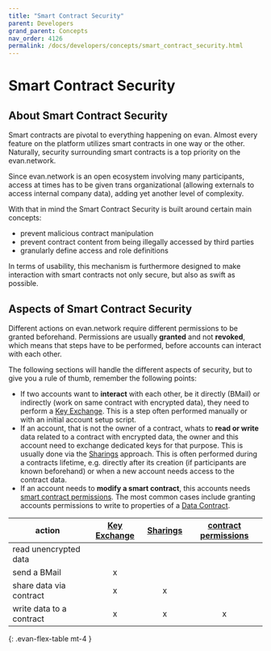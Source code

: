 ```yaml
---
title: "Smart Contract Security"
parent: Developers
grand_parent: Concepts
nav_order: 4126
permalink: /docs/developers/concepts/smart_contract_security.html
---
```


# Smart Contract Security

## About Smart Contract Security
Smart contracts are pivotal to everything happening on evan. Almost every feature on the platform utilizes smart contracts in one way or the other. Naturally, security surrounding smart contracts is a top priority on the evan.network.

Since evan.network is an open ecosystem involving many participants, access at times has to be given trans organizational (allowing externals to access internal company data), adding yet another level of complexity.

With that in mind the Smart Contract Security is built around certain main concepts:
- prevent malicious contract manipulation
- prevent contract content from being illegally accessed by third parties
- granularly define access and role definitions

In terms of usability, this mechanism is furthermore designed to make interaction with smart contracts not only secure, but also as swift as possible.


## Aspects of Smart Contract Security
Different actions on evan.network require different permissions to be granted beforehand. Permissions are usually **granted** and not **revoked**, which means that steps have to be performed, before accounts can interact with each other.

The following sections will handle the different aspects of security, but to give you a rule of thumb, remember the following points:

- If two accounts want to **interact** with each other, be it directly (BMail) or indirectly (work on same contract with encrypted data), they need to perform a [Key Exchange](/docs/developers/concepts/key_exchange). This is a step often performed manually or with an initial account setup script.
- If an account, that is not the owner of a contract, whats to **read or write** data related to a contract with encrypted data, the owner and this account  need to exchange dedicated keys for that purpose. This is usually done via the [Sharings](/docs/developers/concepts/sharings) approach. This is often performed during a contracts lifetime, e.g. directly after its creation (if participants are known beforehand) or when a new account needs access to the contract data.
- If an account needs to **modify a smart contract**, this accounts needs [smart contract permissions](/docs/developers/concepts/smart-contract-permissioning). The most common cases include granting accounts permissions to write to properties of a [Data Contract](/docs/developers/concepts/data-contract.html).

| action                   | [Key Exchange](/docs/developers/concepts/key_exchange) | [Sharings](/docs/developers/concepts/sharings) | [contract permissions](/docs/developers/concepts/smart-contract-permissioning) |
| ---                      | :-: | :-: | :-: |
| read unencrypted data    |     |     |     |
| send a BMail             |  x  |     |     |
| share data via contract  |  x  |  x  |     |
| write data to a contract |  x  |  x  |  x  |
{: .evan-flex-table mt-4 }
